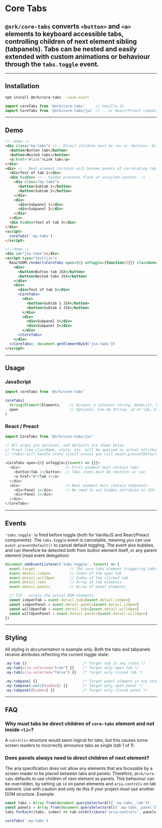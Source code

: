 # Core Tabs

## `@nrk/core-tabs` converts `<button>` and `<a>` elements to keyboard accessible tabs, controlling children of next element sibling (tabpanels). Tabs can be nested and easily extended with custom animations or behaviour through the `tabs.toggle` event.

---

## Installation

```bash
npm install @nrk/core-tabs --save-exact
```
```js
import coreTabs from '@nrk/core-tabs'     // Vanilla JS
import CoreTabs from '@nrk/core-tabs/jsx' // ...or React/Preact compatible JSX
```

---

<!--demo
<script src="core-tabs/core-tabs.min.js"></script>
<script src="core-tabs/core-tabs.jsx.js"></script>
<style>
  [role="tabpanel"] { background: #eee; padding: 10px }
  [aria-selected="true"] { border: 2px solid }

  .my-vertical-tabs [role="tablist"] { float: left; width: 150px }
  .my-vertical-tabs [role="tabpanel"] { overflow: hidden }
  .my-vertical-tabs [role="tab"] { display: inline-block }
</style>
demo-->

## Demo

```html
<!--demo-->
<div class="my-tabs"> <!-- Direct children must be <a> or <button>. Do not use <li> -->
  <button>Button tab</button>
  <button>Nested tabs</button>
  <a href="#link">Link tab</a>
</div>
<div> <!-- Next element children will become panels of correlating tab -->
  <div>Text of tab 1</div>
  <div hidden> <!-- hidden prevents flash of unstyled content -->
    <div class="my-tabs">
      <button>Subtab 1</button>
      <button>Subtab 2</button>
    </div>
    <div>
      <div>Subpanel 1</div>
      <div>Subpanel 2</div>
    </div>
  </div>
  <div hidden>Text of tab 3</div>
</div>
<script>
  coreTabs('.my-tabs')
</script>
```

```html
<!--demo-->
<div id="jsx-tabs"></div>
<script type="text/jsx">
  ReactDOM.render(<CoreTabs open={0} onToggle={function(){}} className='my-vertical-tabs'>
    <div>
      <button>Button tab JSX</button>
      <button>Nested tabs JSX</button>
    </div>
    <div>
      <div>Text of tab 1</div>
      <CoreTabs>
        <div>
          <button>Subtab 1 JSX</button>
          <button>Subtab 2 JSX</button>
        </div>
        <div>
          <div>Subpanel 1</div>
          <div>Subpanel 2</div>
        </div>
      </CoreTabs>
    </div>
  </CoreTabs>, document.getElementById('jsx-tabs'))
</script>
```

---

## Usage

### JavaScript
```js
import coreTabs from '@nrk/core-tabs'

coreTabs(
  String|Element|Elements,    // Accepts a selector string, NodeList, Element or array of Elements
  open                        // Optional. Can be String: id of tab, Element: tab or Number: index of tab
)
```

### React / Preact

```js
import CoreTabs from '@nrk/core-tabs/jsx'

// All props are optional, and defaults are shown below
// Props like className, style, etc. will be applied as actual attributes
// <Tabs> will handle state itself unless you call event.preventDefault() in onToggle

<CoreTabs open={0} onToggle={(event) => {}}>
  <div>                     // First element must contain tabs
    <button>Tab 1</button>  // Tabs items must be <button> or <a>
    <a href="#">Tab 2</a>
  </div>
  <div>                     // Next element must contain tabpanels
    <div>Panel 1</div>      // No need to set hidden attribute in JSX; this is controlled by "open"
    <div>Panel 2</div>
  </div>
</CoreTabs>
```

---

## Events
`'tabs.toggle'` is fired before toggle (both for VanillaJS and React/Preact components). The `tabs.toggle` event is cancelable, meaning you can use `event.preventDefault()` to cancel default toggling. The event also bubbles, and can therefore be detected both from button element itself, or any parent element (read event delegation):

```js
document.addEventListener('tabs.toggle', (event) => {
  event.target                // The core-tabs element triggering tabs.toggle event
  event.detail.isOpen         // Index of the open tab
  event.detail.willOpen       // Index of the clicked tab
  event.detail.tabs           // Array of tab elements
  event.detail.panels         // Array of panel elements

  // TIP - access the actual DOM elements:
  const isOpenTab = event.detail.tabs[event.detail.isOpen]
  const isOpenPanel = event.detail.panels[event.detail.isOpen]
  const willOpenTab = event.detail.tabs[event.detail.willOpen]
  const willOpenPanel = event.detail.panels[event.detail.willOpen]
})
```

---

## Styling
All styling in documentation is example only. Both the tabs and tabpanels receive attributes reflecting the current toggle state:

```css
.my-tab {}                          /* Target tab in any state */
.my-tab[aria-selected="true"] {}    /* Target only open tab */
.my-tab[aria-selected="false"] {}   /* Target only closed tab */

.my-tabpanel {}                     /* Target panel element in any state */
.my-tabpanel:not([hidden]) {}       /* Target only open panel */
.my-tabpanel[hidden] {}             /* Target only closed panel */
```

---

## FAQ
### Why must tabs be direct children of `core-tabs` element and not inside `<li>`?
A `<ul>`/`<li>` structure would seem logical for tabs, but this causes some screen readers to incorrectly announce tabs as single (tab 1 of 1).

### Does panels always need to direct children of next element?
The aria specification does not allow any elements that are focusable by a screen reader to be placed between tabs and panels. Therefore, `@nrk/core-tabs` defaults to use children of next element as panels.
This behaviour can be overridden, by setting up `id` on panel elements and `aria-controls` on tab element. Use with caution and *only* do this if your project *must* use another DOM structure. Example:

```js
const tabs = Array.from(document.querySelectorAll('.my-tabs__tab'))
const panels = Array.from(document.querySelectorAll('.my-tabs__panel'))
tabs.forEach((tabs, index) => tab.setAttribute('aria-controls', panels[index].id = 'my-panel-' + i))

coreTabs('.my-tabs')
```
